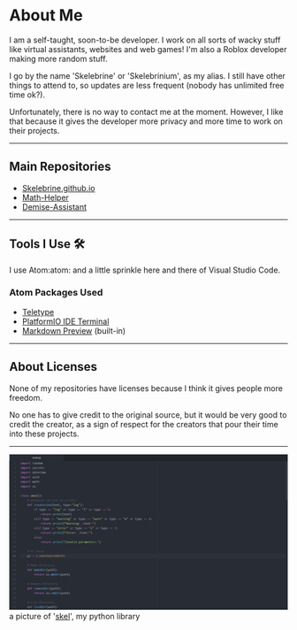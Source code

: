 # About Me
I am a self-taught, soon-to-be developer. I work on all sorts of wacky stuff like virtual assistants,
websites and web games! I'm also a Roblox developer making more random stuff.

I go by the name 'Skelebrine' or 'Skelebrinium', as my alias. I still have other things to attend to, so updates are less frequent (nobody has unlimited free time ok?).

Unfortunately, there is no way to contact me at the moment. However, I like that because it gives the developer more privacy and more time to work on their projects.
___
## Main Repositories
* [Skelebrine.github.io](https://github.com/Skelebrine/Skelebrine.github.io)
* [Math-Helper](https://github.com/Skelebrine/Math-Helper)
* [Demise-Assistant](https://github.com/Skelebrine/Demise-Assistant)
___
## Tools I Use 🛠️
I use Atom:atom: and a little sprinkle here and there of Visual Studio Code.
### Atom Packages Used
* [Teletype](https://atom.io/packages/teletype)
* [PlatformIO IDE Terminal](https://atom.io/packages/platformio-ide-terminal)
* [Markdown Preview](https://atom.io/packages/markdown-preview) (built-in)
___
## About Licenses
None of my repositories have licenses because I think it gives people more freedom.

No one has to give credit to the original source, but it would be very good to credit the creator, as a sign of respect for the creators that pour their time into these projects.
___
![](https://raw.githubusercontent.com/Skelebrine/Skelebrine/main/code.png)
a picture of '[skel](https://github.com/Skelebrine/skel)', my python library
